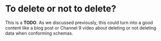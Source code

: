 # To delete or not to delete?

This is a **TODO**. As we discussed previously, this could turn into a good
content like a blog post or Channel 9 video about deleting or not deleting
data when conforming schemas.